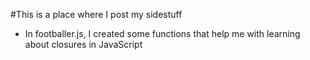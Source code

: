 #This is a place where I post my sidestuff
 
* In footballer.js, I created some functions that help me with learning about closures in JavaScript

